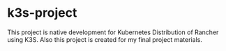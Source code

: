 # k3s-project
This project is native development for Kubernetes Distribution of Rancher using K3S. Also this project is created for my final project materials.
